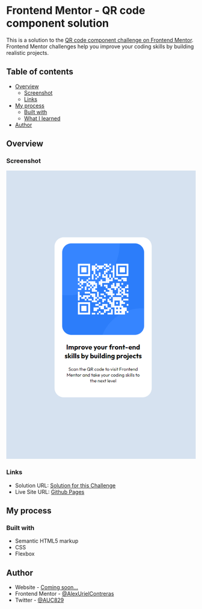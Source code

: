 # Frontend Mentor - QR code component solution

This is a solution to the [QR code component challenge on Frontend Mentor](https://www.frontendmentor.io/challenges/qr-code-component-iux_sIO_H). Frontend Mentor challenges help you improve your coding skills by building realistic projects. 

## Table of contents

- [Overview](#overview)
  - [Screenshot](#screenshot)
  - [Links](#links)
- [My process](#my-process)
  - [Built with](#built-with)
  - [What I learned](#what-i-learned)
- [Author](#author)

## Overview

### Screenshot

![qr-code](./images/completed.png)

### Links

- Solution URL: [Solution for this Challenge](https://www.frontendmentor.io/solutions/responsive-qrcode-card-using-css-flexbox-AOkholl3JI)
- Live Site URL: [Github Pages](https://alexurielcontreras.github.io/fem-qr-code-challenge/)

## My process

### Built with

- Semantic HTML5 markup
- CSS 
- Flexbox

## Author

- Website - [Coming soon...]()
- Frontend Mentor - [@AlexUrielContreras](https://www.frontendmentor.io/profile/AlexUrielContreras)
- Twitter - [@AUC829](https://www.twitter.com/AUC829)
